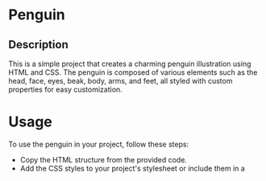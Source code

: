 # Penguin

## Description
This is a simple project that creates a charming penguin illustration using HTML and CSS. 
The penguin is composed of various elements such as the head, face, eyes, beak, body, arms, and feet, all styled with custom properties for easy customization.

# Usage
To use the penguin in your project, follow these steps:

* Copy the HTML structure from the provided code.
* Add the CSS styles to your project's stylesheet or include them in a <style> tag in your HTML file.
* Customize the penguin's appearance by adjusting the values of the :root custom properties (e.g., --penguin-face, --penguin-picorna, --penguin-skin).

# Additional Notes
The penguin becomes larger when clicked (:active state) and displays a "not-allowed" cursor.
The arms have a waving animation using the @keyframes wave.
The project uses custom properties for colors to make it easy to experiment with different color schemes.

Feel free to explore and have fun with this penguin project! If you have any questions or need assistance, don't hesitate to ask.

